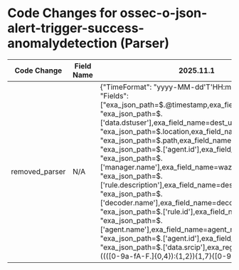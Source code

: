 # Code Changes for ossec-o-json-alert-trigger-success-anomalydetection (Parser)

| Code Change | Field Name | 2025.11.1 | 2025.12.1 |
|-------------|------------|-----------|------------|
| removed_parser | N/A | {"TimeFormat": "yyyy-MM-dd'T'HH:mm:ss.SSSZ", "Fields": ["exa_json_path=$.@timestamp,exa_field_name=time", "exa_json_path=$.['data.dstuser'],exa_field_name=dest_user", "exa_json_path=$.location,exa_field_name=log_location", "exa_json_path=$.path,exa_field_name=log_path", "exa_json_path=$.['agent.id'],exa_field_name=agent_id", "exa_json_path=$.['manager.name'],exa_field_name=wazuh_manager", "exa_json_path=$.['rule.description'],exa_field_name=description", "exa_json_path=$.['decoder.name'],exa_field_name=decoder_name", "exa_json_path=$.['rule.id'],exa_field_name=rule_id", "exa_json_path=$.['agent.name'],exa_field_name=agent_name", "exa_json_path=$.['agent.id'],exa_field_name=agent_id", "exa_json_path=$.['data.srcip'],exa_regex=({src_ip}((([0-9a-fA-F.]{0,4}):{1,2}){1,7}([0-9a-fA-F]){0,4})|(((25[0-5]|(2[0-4]|1\d|[0-9]|)\d)\.?\b){4}))(:({src_port}\d+))?", "exa_json_path=$.['data.status'],exa_field_name=result", "exa_json_path=$.['data.data'],exa_field_name=data", "exa_json_path=$.['predecoder.hostname'],exa_field_name=host", "exa_json_path=$.['data.system_name'],exa_field_name=host", "exa_json_path=$.['pg.destination.site.name'],exa_field_name=additional_info", "exa_json_path=$.['rule.description'],exa_field_name=alert_type", "exa_json_path=$.['data.title'],exa_field_name=alert_name", "exa_json_path=$.['agent.labels.network.ipv4.primary'],exa_regex=({src_ip}((([0-9a-fA-F.]{0,4}):{1,2}){1,7}([0-9a-fA-F]){0,4})|(((25[0-5]|(2[0-4]|1\d|[0-9]|)\d)\.?\b){4}))(:({src_port}\d+))?", "exa_json_path=$.['agent.labels.agent_hostname'],exa_field_name=src_host"], "DupFields": ["description->event_name"], "Name": "ossec-o-json-alert-trigger-success-anomalydetection", "Vendor": "OSSEC", "Product": "OSSEC", "ExtractionType": "json", "Conditions": ["\"pg.alert_name\":\"Host-based anomaly detection event (rootcheck).", "ossec", "Wazuh"], "ParserVersion": "v1.0.0"} | N/A |